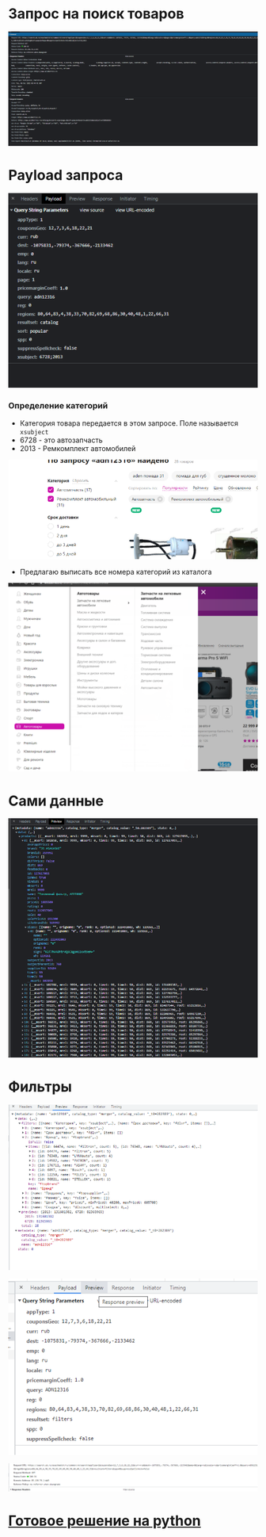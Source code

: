 # Запрос на поиск товаров
![img.png](img.png)

# Payload запроса

![img_1.png](img_1.png)

### **Определение категорий**

- Категория товара передается в этом запросе. Поле называется ```xsubject```
- 6728 - это автозапчасть
- 2013 - Ремкомплект автомобилей

![img_3.png](img_3.png)
- Предлагаю выписать все номера категорий из каталога

![img_4.png](img_4.png)

# Сами данные
![img_2.png](img_2.png)

# Фильтры
![img_2.png](img_6.png)

![img_2.png](img_5.png)

![img_2.png](img_7.png)

# [Готовое решение на python](https://happypython.ru/2022/07/21/парсер-wildberries/)